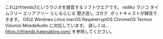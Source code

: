 これはrfriends3というラジオを録音するソフトウエアです。
radiko ラジコ タイムフリー エリアフリー らじるらじる 聞き逃し ゴガク  ポッドキャストが録音できます。
OSは Windows Linux macOS RaspberrypiOS ChromeOS Termux Volumio MoodeAudio に対応しています。
詳しくは、https://rfriends.hatenablog.com/ を参照してください。
